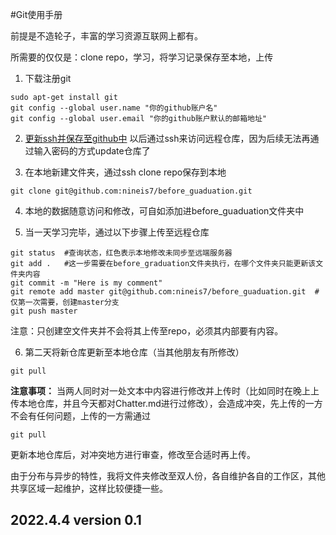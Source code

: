 #Git使用手册

前提是不造轮子，丰富的学习资源互联网上都有。

所需要的仅仅是：clone repo，学习，将学习记录保存至本地，上传

1. 下载注册git
```
sudo apt-get install git
git config --global user.name "你的github账户名"
git config --global user.email "你的github账户默认的邮箱地址"
```

2. [更新ssh并保存至github中](https://www.liaoxuefeng.com/wiki/896043488029600/896954117292416) 以后通过ssh来访问远程仓库，因为后续无法再通过输入密码的方式update仓库了

3. 在本地新建文件夹，通过ssh clone repo保存到本地
```
git clone git@github.com:nineis7/before_guaduation.git
```

4. 本地的数据随意访问和修改，可自如添加进before_guaduation文件夹中

5. 当一天学习完毕，通过以下步骤上传至远程仓库
```
git status  #查询状态，红色表示本地修改未同步至远端服务器
git add .   #这一步需要在before_graduation文件夹执行，在哪个文件夹只能更新该文件夹内容
git commit -m "Here is my comment"
git remote add master git@github.com:nineis7/before_guaduation.git  #仅第一次需要，创建master分支
git push master
```
注意：只创建空文件夹并不会将其上传至repo，必须其内部要有内容。

6. 第二天将新仓库更新至本地仓库（当其他朋友有所修改）
```
git pull
```

**注意事项：**
当两人同时对一处文本中内容进行修改并上传时（比如同时在晚上上传本地仓库，并且今天都对Chatter.md进行过修改），会造成冲突，先上传的一方不会有任何问题，上传的一方需通过
```
git pull
```
更新本地仓库后，对冲突地方进行审查，修改至合适时再上传。

由于分布与异步的特性，我将文件夹修改至双人份，各自维护各自的工作区，其他共享区域一起维护，这样比较便捷一些。

2022.4.4 version 0.1
---

